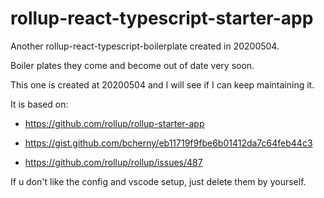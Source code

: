 # rollup-react-typescript-starter-app
Another rollup-react-typescript-boilerplate created in 20200504.

Boiler plates they come and become out of date very soon.

This one is created at 20200504 and I will see if I can keep maintaining it.

It is based on:

- https://github.com/rollup/rollup-starter-app

- https://gist.github.com/bcherny/eb11719f9fbe6b01412da7c64feb44c3

- https://github.com/rollup/rollup/issues/487

If u don't like the config and vscode setup, just delete them by yourself.

